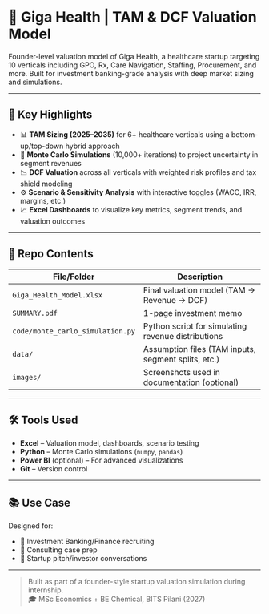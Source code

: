 # 🏥 Giga Health | TAM & DCF Valuation Model

Founder-level valuation model of Giga Health, a healthcare startup targeting 10 verticals including GPO, Rx, Care Navigation, Staffing, Procurement, and more. Built for investment banking-grade analysis with deep market sizing and simulations.

---
## 📌 Key Highlights
- 📊 **TAM Sizing (2025–2035)** for 6+ healthcare verticals using a bottom-up/top-down hybrid approach
- 🎲 **Monte Carlo Simulations** (10,000+ iterations) to project uncertainty in segment revenues
- 📉 **DCF Valuation** across all verticals with weighted risk profiles and tax shield modeling
- ⚙️ **Scenario & Sensitivity Analysis** with interactive toggles (WACC, IRR, margins, etc.)
- 📈 **Excel Dashboards** to visualize key metrics, segment trends, and valuation outcomes
---
## 📁 Repo Contents
| File/Folder | Description |
|-------------|-------------|
| `Giga_Health_Model.xlsx` | Final valuation model (TAM → Revenue → DCF) |
| `SUMMARY.pdf` | 1-page investment memo |
| `code/monte_carlo_simulation.py` | Python script for simulating revenue distributions |
| `data/` | Assumption files (TAM inputs, segment splits, etc.) |
| `images/` | Screenshots used in documentation (optional) |
---
## 🛠 Tools Used
- **Excel** – Valuation model, dashboards, scenario testing  
- **Python** – Monte Carlo simulations (`numpy`, `pandas`)  
- **Power BI** (optional) – For advanced visualizations  
- **Git** – Version control
---
## 📚 Use Case
Designed for:
- 📩 Investment Banking/Finance recruiting
- 🧠 Consulting case prep
- 🚀 Startup pitch/investor conversations
---
> Built as part of a founder-style startup valuation simulation during internship.  
> 🎓 MSc Economics + BE Chemical, BITS Pilani (2027)

